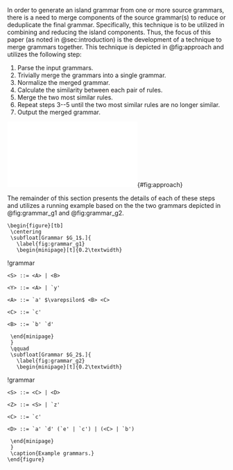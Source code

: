 In order to generate an island grammar from one or more source grammars, there is a need to merge components of the source grammar(s) to reduce or deduplicate the final grammar. Specifically, this technique is to be utilized in combining and reducing the island components. Thus, the focus of this paper (as noted in @sec:introduction) is the development of a technique to merge grammars together. This technique is depicted in @fig:approach and utilizes the following step:

1. Parse the input grammars.
2. Trivially merge the grammars into a single grammar.
3. Normalize the merged grammar.
4. Calculate the similarity between each pair of rules.
5. Merge the two most similar rules.
6. Repeat steps 3--5 until the two most similar rules are no longer similar.
7. Output the merged grammar.

![Diagram of Approach](images/paper/SIGMA-DFD.pdf){#fig:approach}

The remainder of this section presents the details of each of these steps and utilizes a running example based on the the two grammars depicted in @fig:grammar_g1 and @fig:grammar_g2.

```{=latex}
\begin{figure}[tb]
 \centering
 \subfloat[Grammar $G_1$.]{
   \label{fig:grammar_g1}
   \begin{minipage}[t]{0.2\textwidth}
```

!grammar
~~~
<S> ::= <A> | <B>

<Y> ::= <A> | `y'

<A> ::= `a' $\varepsilon$ <B> <C>

<C> ::= `c'

<B> ::= `b' `d'
~~~

```{=latex}
 \end{minipage}
 }
 \qquad
 \subfloat[Grammar $G_2$.]{
   \label{fig:grammar_g2}
   \begin{minipage}[t]{0.2\textwidth}
```

!grammar
~~~
<S> ::= <C> | <D>

<Z> ::= <S> | `z'

<C> ::= `c'

<D> ::= `a' `d' (`e' | `c') | (<C> | `b')
~~~

```{=latex}
 \end{minipage}
 }
 \caption{Example grammars.}
\end{figure}
```
